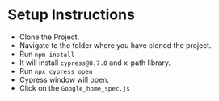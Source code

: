 # Setup Instructions

- Clone the Project.
- Navigate to the folder where you have cloned the project.
- Run ```npm install```
- It will install ```cypress@8.7.0``` and x-path library.
- Run ```npx cypress open```
- Cypress window will open.
- Click on the ```Google_home_spec.js```
